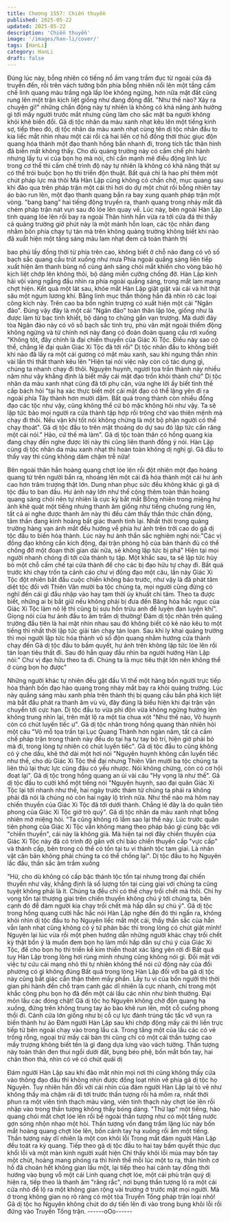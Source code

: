 ```yaml
---
title: Chương 1557: Chiến thuyền
published: 2025-05-22
updated: 2025-05-22
description: 'Chiến thuyền'
image: '/images/han-li/cover/'
tags: [HanLi]
category: HanLi
draft: false
---
```


Đúng lúc này, bỗng nhiên có tiếng nổ ầm vang trầm đục từ ngoài
cửa đá truyền đến, rồi trên vách tưởng bốn phía bỗng nhiên nổi
lên một tầng cấm chế linh quang màu trắng ngà lấp lỏe không
ngừng, hơn nữa mặt đất cũng rung lên một trận kịch liệt giống
như đang động đất. "Như thế nào? Xảy ra chuyện gì!"
những chấn động này tự nhiên là không có khả năng ảnh hưởng
gì tới mấy người trước mắt nhưng cũng làm cho sắc mặt ba
người không khỏi khẽ biến đổi. Gã dị tộc nhân da màu xanh nhạt
kêu lên một tiếng kinh sợ, tiếp theo đó, dị tộc nhân da màu xanh
nhạt cùng tên dị tộc nhân đầu to kia liếc mắt nhìn nhau một cái rồi
cả hai liền cơ hồ đồng thời thúc giục độn quang hóa thành một
đạo thanh hồng bắn nhanh đi, trong tích tắc thân hình đã biến mất
không thấy.
Cho dù quảng trường này có cấm chế phi hành nhưng lấy tu vi
của bọn họ mà nói, chỉ cần mạnh mẽ điều động linh lực trong cơ
thể thì cấm chế trình độ này tự nhiên là không có khả năng thật
sự có thể trói buộc bọn họ thi triển độn thuật. Bất quá chỉ là hao
phí thêm một chút pháp lực mà thôi
Mà Hàn Lập cũng không có chần chờ, mục quang sau khi đảo
qua trên pháp trận một cái thì hơi do dự một chút rồi bỗng nhiên
tay áo bào run lên, một đạo thanh quang bắn ra bay xung quanh
pháp trận một vòng. "bang bang" hai tiếng động truyền ra, thanh
quang trong nháy mắt đã chém pháp trận nát vụn sau đó lóe lên
quay về. Lúc này, bên ngoài Hàn Lập tinh quang lóe lên rồi bay ra
ngoài
Thân hình hắn vừa ra tới cửa đá thì thấy cả quảng trường giờ
phút này là một mảnh hỗn loạn, các tộc nhân đang nhằm bốn
phía chạy tự tán mà trên không quảng trường không biết khi nào
đã xuất hiện một tầng sáng màu lam nhạt đem cả toàn thành thị

bao phủ lấy đồng thời từ phía trên cao, không biết ở chỗ nào
đang có vô số bạch sắc quang cầu trút xuống như mưa
Phía ngoài quầng sáng liên tiếp xuất hiện âm thanh bùng nổ cùng
ánh sáng chói mắt khiến cho vòng bảo hộ kịch liệt chớp lên không
thôi, bộ dáng miễn cưỡng chống đỡ. Hàn Lập kinh hãi vội vàng
ngẩng đầu nhìn ra phía ngoài quầng sáng, trong mắt lam mang
chợt hiện. Kết quả một lát sau, khóe mắt Hàn Lập giật giật vài cái
và hít thật sâu một ngụm lương khí. Bằng linh mục thần thông
hắn đã nhìn rõ các loại công kích này. Trên cao ba bốn nghìn
trượng có xuất hiện một cái "Ngân đảo".
Đúng vậy đây là một cái "Ngân đảo" toàn thân lập lòe, giống như
là được làm từ bạc tinh khiết, bộ dáng to chừng gần vạn trượng.
Mà dưới đáy tòa Ngân đảo này có vô số bạch sắc tinh trụ, phù
văn mặt ngoài thiểm động không ngừng và từ chính nơi này đang
có đoàn đoàn quang cầu rơi xuống
"Không tốt, đây chính là đại chiến thuyền của Giác Xi Tộc. Điều
này sao có thể, chẳng lẽ đại quân Giác Xi Tộc đã tới rồi" Dị tộc
nhân đầu to không biết khi nào đã lấy ra một cái gương có mặt
màu xanh, sau khi ngưng thần nhìn vài lần thì thất thanh kêu lên
"Hiện tại nói việc này còn có tác dụng gì, chúng ta nhanh chạy đi
thôi. Nguyên huynh, ngươi tọa trấn thành này nhiều năm như vậy
khẳng định là biết mấy cái mật đạo trốn khỏi thành chứ" Dị tộc
nhân da màu xanh nhạt cũng đã tới phụ cận, vừa nghe lời ấy biết
tình thế cấp bách hỏi
"tại hạ xác thực biết một cái mật đạo có thể lặng yên đi ra ngoài
phía Tây thành hơn mười dặm. Bất quá trong thành còn nhiều
đồng đạo các tộc như vậy, cũng không thể cứ bỏ mặc không hỏi
như vậy. Ta sẽ lập tức bảo mọi người ra cửa thành tập hợp rồi
trông chờ vào thiên mệnh mà chạy đi thôi. Nếu vận khí tốt nói
không chừng là một bộ phận người có thể chạy thoát". Gã dị tộc
đầu to trên mặt thoáng do dự sau đó lập tức cắn răng một cái
nói." Hảo, cứ thế mà làm". Gã dị tộc toàn thân có hồng quang kia
đang chạy đến nghe được lời này thì cũng liên thanh đồng ý nói.
Hàn Lập cùng dị tộc nhân da màu xanh nhạt thì hoàn toàn không
dị nghị gì. Gã đầu to thấy vạy thì cũng không dám chậm trễ nữa!

Bên ngoài thân hắn hoàng quang chợt lóe lên rồi đột nhiên một
đạo hoàng quang từ trên người bắn ra, nhoáng lên một cái đã
hóa thành một cái hư ảnh cao hơn trăm trượng thật lớn. Dung
nhan phục sức đều không khác gì gã dị tộc đầu to ban đầu. Hư
ảnh này lớn như thế cộng thêm toàn thân hoàng quang sáng chói
nên tự nhiên là cực kỳ bắt mắt
Bỗng nhiên trong miệng hư ảnh khẽ quát một tiếng nhưng thanh
âm giống như tiếng chuông rung lên, tất cả ai nghe được thanh
âm này thì đều cảm thấy thần thức chấn động, tâm thần đang
kinh hoảng bất giác thanh tỉnh lại. Nhất thời trong quảng trường
hàng vạn ánh mắt đều hướng về phía hư ảnh trên trời cao do gã
dị tộc đầu to biến hóa thành. Lúc này hư ảnh thần sắc nghiêm
nghị nói:"Các vị đồng đạo không cần kích động, đại trận phòng hộ
của bản thành đủ có thể chống đỡ một đoạn thời gian dài nữa, sẽ
không lập tức bị phá"
Hiện tại mọi người nhanh chóng đi tới cửa thành tụ tập. Một khắc
sau, ta sẽ lập tức hủy bỏ một chỗ cấm chế tại cửa thành để cho
các bị đạo hữu tự chạy đi. Bất quá trước khi chạy trốn ta cảnh
cáo chư vị đồng đạo một câu, lần này Giác Xi Tộc đột nhiên bắt
đầu cuộc chiến không báo trước, như vậy là đã phát tâm diệt tộc
đối với Thiên Vân mười ba tộc chúng ta, mọi người cũng đừng có
nghĩ đến cái gì đầu nhập vào hay tạm thời ủy khuất chi tâm. Theo
ta được biết, những ai bị bắt giữ nếu không phải bị đưa đến Băng
hỏa hắc ngục của Giác Xi Tộc làm nô lệ thì cũng bị sưu hồn trừu
anh để luyện đan luyện khí". Giọng nói của hư ảnh đầu to âm
trầm dị thường!
Đám dị tộc nhân trên quảng trường đầu tiên là hai mặt nhìn nhau
sau đó không biết có kẻ nào kêu to một tiếng thì nhất thời lập tức
giải tán chạy tán loạn. Sau khi ly khai quảng trường thì mọi người
lập tức hóa thành vô số độn quang nhằm hướng cửa thành chạy
đến
Gã dị tộc đầu to bấm quyết, hư ảnh trên không lập tức lóe lên rồi
tán loạn tiêu thất đi. Sau đó hắn quay đầu nhìn ba người hướng
Hàn Lập nói:" Chư vị đạo hữu theo ta đi. Chúng ta là mục tiêu thật
lớn nên không thể ở cùng bọn họ được"

Những người khác tự nhiên đều gật đầu
Vì thế một hàng bốn người trực tiếp hóa thành bốn đạo hào
quang trong nháy mắt bay ra khỏi quảng trường. Lúc này quầng
sáng màu xanh phía trên thành thị bị quang cầu bắn phá kịch liệt
mà bắt đầu phát ra thanh âm vù vù, đây đúng là biểu hiện khi đại
trận vận chuyển tới cực hạn. Dị tộc đầu to vừa phi độn vừa không
ngừng hướng lên không trung nhìn lại, trên mặt lộ ra một tia chua
xót "Như thế nào, Vô huynh còn có chút luyến tiếc ư". Gã dị tộc
nhân trong hồng quang thản nhiên hỏi một câu
"Vô mỗ tọa trấn tại Lục Quang Thành hơn ngàn năm, tất cả cấm
chế pháp trận trong thành này đều do tại hạ tự tay bố trí, hiện giờ
phải bỏ mà đi, trong lòng tự nhiên có chút luyến tiếc". Gã dị tộc
đầu to cũng không có ý che dấu, khẽ thở dài một hơi nói
"Nguyên huynh không cần luyến tiếc như thế, cho dù Giác Xi Tộc
thế đại nhưng Thiên Vân mười ba tộc chúng ta liên thủ lại thưc
lực cũng đâu có yếu nhược. Nói không chừng, còn có cơ hội đoạt
lại". Gã dị tộc trong hồng quang an ủi vài câu
"Hy vọng là như thế". Gã dị tộc đầu to cười khổ một tiếng nói
"Nguyên huynh, sao đại quân Giác Xi Tộc lại tới nhanh như thế,
hai ngày trước thám tử chúng ta phái ra không phải đã nói là
chúng nó còn hai ngày lộ trình nữa. Như thế nào mà hôm nay
chiến thuyền của Giác Xi Tộc đã tới dưới thành. Chẳng lẽ đây là
do quân tiên phong của Giác Xi Tộc giở trò quỷ". Gã dị tộc nhân
da màu xanh nhạt bỗng nhiên mở miệng hỏi.
"Ta cũng không rõ lắm sao lại thế này. Lúc trước quân tiên phong
của Giác Xi Tộc vẫn không mang theo pháp bảo gì cùng bậc với
"chiến thuyền", cái này là không giả. Mà hiện tại nơi đây chiến
thuyền của Giác Xi Tộc này đã có trình độ gần với chí bảo chiến
thuyền cấp "vực cấp" và thánh cấp, bên trong có thể có tồn tại tu
vi thánh tộc tam giai. Là nhân vật căn bản không phải chúng ta có
thể chống lại". Dị tộc đầu to họ Nguyên lắc đầu, thần sắc âm trầm
xuống

"Hừ, cho dù không có cấp bậc thánh tộc tồn tại nhưng trong đại
chiến thuyền như vây, khẳng định là số lượng tồn tại cùng giai với
chúng ta cũng tuyệt không phải là ít. Chúng ta đều chỉ có thể chạy
trối chết mà thôi. Chỉ hy vọng tồn tại thượng giai trên chiến thuyền
không chú ý tới chúng ta, bên cạnh đó để đám người kia chạy trối
chết mà hấp dẫn sự chú ý". Gã dị tộc trong hồng quang cười hắc
hắc nói
Hàn Lập nghe đến đó thì ngẩn ra, không khỏi nhìn dị tộc đầu to
họ Nguyên liếc mắt một cái, thấy thần sắc của hắn vẫn lạnh nhạt
cũng không có ý tứ phản bác thì trong lòng có chút giật mình!
Nguyên lại lúc vừa rồi một phen hướng dẫn những người khác
chạy trối chết kỳ thật bổn ý là muốn đem bọn họ làm mồi hấp dẫn
sự chú ý của Giác Xi Tộc, để cho bọn họ thi triển kế kim thiền
thoát xác lặng yên rời đi
Bất quá tuy Hàn Lập trong lòng hơi rùng mình nhưng cũng không
nói gì. Đối mặt với việc tự cứu cái mạng nhỏ thì tự nhiên không
thể nói cử động này của đối phương có gì không đúng
Bất quá trong lòng Hàn Lập đối với ba gã dị tộc này cũng bất giác
cẩn thận thêm mấy phần. Lấy tu vi của bốn người thì thời gian phi
hành đến chỗ trạm canh gác dĩ nhiên là cực nhanh, chỉ trong một
khắc công phu bọn họ đã đến một cái lầu các nhìn như bình
thường. Đại môn lầu các đóng chặt!
Gã dị tộc họ Nguyên không chờ độn quang hạ xuống, đứng trên
không trung tay áo bào khẽ run lên, một cỗ cuồng phong thổi đi.
Cánh cửa lớn giống như bị cỗ cự lực đánh trúng tấc tấc vỡ vụn ra
biến thành hư ảo
Đám người Hàn Lập sau khi chớp động mấy cái thì liền trực tiếp
từ bên ngoài chạy vào trong lầu cá. Trong tầng một của lầu các có
vẻ trống rỗng, ngoại trừ mấy cái bàn thì cũng chỉ có một cái thần
tượng cao mấy trượng không biết tên là gì đang dựa lưng vào
vách tường.
Thần tượng này toàn thân đen thui ngồi dưới đất, bụng béo phệ,
bốn mắt bốn tay, hai chân thon thả, nhìn có vẻ có chút quái dị

Đám người Hàn Lập sau khi đảo mắt nhìn mọi nơi thì cũng không
thấy cửa vào thông đạo đâu thì không nhịn được đồng loạt nhìn
về phía gã dị tộc họ Nguyên. Tuy nhiên hắn đối với cái nhìn của
đám người Hàn Lập lại tỏ vẻ như không thấy mà chậm rãi đi tới
trước thần tượng rồi há mồm ra, nhất thời phun ra một viên tinh
thạch màu vàng, viên tinh thạch này chợt lóe lên rồi nhập vào
trong thần tượng không thấy bóng dáng.
"Thử lạp" một tiếng, hào quang chói mắt chợt lóe lên rồi bề ngoài
thần tượng như có một tầng nước gợn sóng nhộn nhạo một hòi.
Thần tượng vốn đang trầm lặng lúc này bốn mắt hoàng quang
chợt lóe lên, bốn cánh tay hạ xuống rồi ầm một tiếng. Thần tượng
này dĩ nhiên là một con khôi lỗi
Trong mắt đám người Hàn Lập đều toát ra kỳ quang. Tiếp theo gã
dị tộc đầu to hai tay bấm quyết thúc dục khổi lỗi và một màn kinh
người xuất hiện
Chỉ thấy khôi lỗi múa may bốn tay một chút, hoàng mang phóng
ra thì hình thể mỗi lúc một to ra, thân hình cơ hồ đã choán hết
không gian lầu một, lại tiếp theo hai cánh tay đồng thời hướng vào
bụng vỗ một cái
Linh quang chợt lóe, một cái phù trận quỷ dị hiện ra, tiếp theo là
thanh âm "răng rắc", nơi bụng thần tượng lộ ra một cái cửa nhỏ
để lộ ra một không gian rộng vài trương ở trước mặt mọi người.
Mà ở trong không gian nọ rõ ràng có một tòa Truyền Tống pháp
trận loại nhỏ!
Gã dị tộc họ Nguyên không chút do dự tiến lên đi vào trong bụng
khôi lỗi rồi đứng vào Truyền Tống trận.
------oOo------
